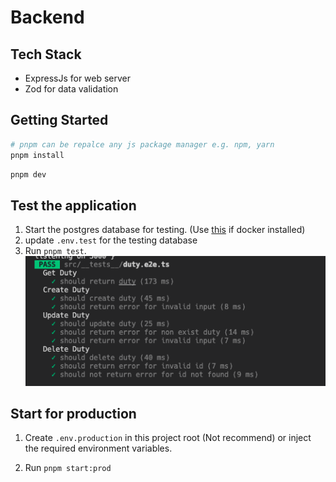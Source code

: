# Backend

## Tech Stack
- ExpressJs for web server
- Zod for data validation


## Getting Started
```sh
# pnpm can be repalce any js package manager e.g. npm, yarn 
pnpm install
```
```sh
pnpm dev
```

## Test the application

1. Start the postgres database for testing. (Use [this](./docker-compose.yaml) if docker installed)
2. update `.env.test` for the testing database
3. Run `pnpm test`.
![image](./test.png)

## Start for production

1. Create `.env.production` in this project root (Not recommend) or inject the required environment variables.

2. Run `pnpm start:prod`
